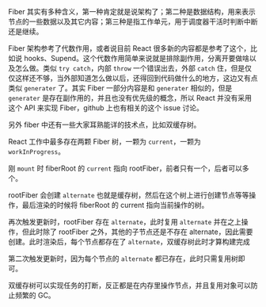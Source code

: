 Fiber 其实有多种含义，第一种肯定就是说架构了；第二种是数据结构，用来表示节点的一些数据以及其它内容；第三种是指工作单元，用于调度器干活时判断中断还是继续。

Fiber 架构参考了代数作用，或者说目前 React 很多新的内容都是参考了这个，比如说 hooks、Supend。这个代数作用简单来说就是排除副作用，分离开要做啥以及怎么做。类似 `try catch`，内部 `throw` 一个错误出去，外部 `catch` 住，但是仅仅这样还不够，当外部知道怎么做以后，还得回到代码做什么的地方，这边又有点类似 `generater` 了。其实 Fiber 一部分内容是和 `generater` 相似的，但是 `generater` 是存在副作用的，并且也没有优先级的概念，所以 React 并没有采用这个 API 来实现 Fiber，github 上也有相关的这个 issue 讨论。

另外 fiber 中还有一些大家耳熟能详的技术点，比如双缓存树。

React 工作中最多存在两颗 Fiber 树，一颗为 `current`，一颗为 `workInProgress`。

刚 `mount` 时 fiberRoot 的 `current` 指向 rootFiber，前者只有一个，后者可以多个。

rootFiber 会创建 `alternate` 也就是缓存树，然后在这个树上进行创建节点等等操作，最后渲染的时候将 fiberRoot 的 current 指向当前操作的树。

再次触发更新时，rootFiber 存在 `alternate`，此时复用 `alternate` 并在之上操作，但此时除了 rootFiber 之外，其他的子节点还是不存在 alternate，因此需要创建。此时渲染后，每个节点都存在了 `alternate`，双缓存树此时才算构建完成

第二次触发更新时，因为每个节点的 `alternate` 都已存在，此时只需复用树即可。

双缓存树可以实现任务的打断，反正都是在内存里操作节点，并且复用对象可以防止频繁的 GC。